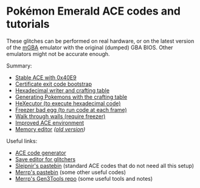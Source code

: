 # Pokémon Emerald ACE codes and tutorials

These glitches can be performed on real hardware, or on the latest version of the [mGBA](https://mgba.io/) emulator
with the original (dumped) GBA BIOS. Other emulators might not be accurate enough.

Summary:
- [Stable ACE with 0x40E9](stable-ace.md)
- [Certificate exit code bootstrap](exit-code.md)
- [Hexadecimal writer and crafting table](hex-writer.md)
- [Generating Pokemons with the crafting table](generating-pkmn.md)
- [HeXecutor (to execute hexadecimal code)](hex-ecutor.md)
- [Freezer bad egg (to run code at each frame)](freezer.md)
- [Walk through walls (require freezer)](walk-through-walls.md)
- [Improved ACE environment](improved-ace-env.md)
- [Memory editor](hex-editor.md) *([old version](hex-editor-old.md))*

Useful links:
- [ACE code generator](https://e-sh4rk.github.io/EmeraldACE_web/)
- [Save editor for glitchers](https://github.com/E-Sh4rk/PokeGlitzer)
- [Sleipnir's pastebin](https://pastebin.com/u/Sleipnir17) (standard ACE codes that do not need all this setup)
- [Merrp's pastebin](https://pastebin.com/u/merrp) (some other useful codes)
- [Merrp's Gen3Tools repo](https://github.com/aarant/gen3tools) (some useful tools and notes)
